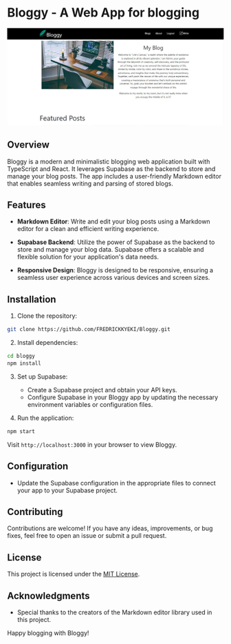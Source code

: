 # Bloggy - A Web App for blogging
![screenshot](images/screenshot.jpg)

## Overview

Bloggy is a modern and minimalistic blogging web application built with TypeScript and React. It leverages Supabase as the backend to store and manage your blog posts. The app includes a user-friendly Markdown editor that enables seamless writing and parsing of stored blogs.

## Features

- **Markdown Editor**: Write and edit your blog posts using a Markdown editor for a clean and efficient writing experience.

- **Supabase Backend**: Utilize the power of Supabase as the backend to store and manage your blog data. Supabase offers a scalable and flexible solution for your application's data needs.

- **Responsive Design**: Bloggy is designed to be responsive, ensuring a seamless user experience across various devices and screen sizes.

## Installation

1. Clone the repository:

```bash
git clone https://github.com/FREDRICKKYEKI/Bloggy.git
```

2. Install dependencies:

```bash
cd bloggy
npm install
```

3. Set up Supabase:

   - Create a Supabase project and obtain your API keys.
   - Configure Supabase in your Bloggy app by updating the necessary environment variables or configuration files.

4. Run the application:

```bash
npm start
```

Visit `http://localhost:3000` in your browser to view Bloggy.

## Configuration

- Update the Supabase configuration in the appropriate files to connect your app to your Supabase project.

## Contributing

Contributions are welcome! If you have any ideas, improvements, or bug fixes, feel free to open an issue or submit a pull request.

## License

This project is licensed under the [MIT License](LICENSE).

## Acknowledgments

- Special thanks to the creators of the Markdown editor library used in this project.


Happy blogging with Bloggy!
